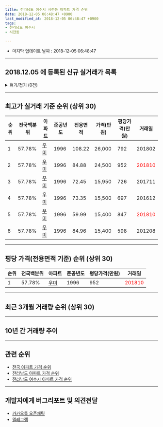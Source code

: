 ```yaml
---
title: 전라남도 여수시 시전동 아파트 가격 순위
date: 2018-12-05 06:48:47 +0900
last_modified_at: 2018-12-05 06:48:47 +0900
tags:
- 전라남도 여수시
- 시전동

---
```


* 마지막 업데이트 날짜 : 2018-12-05 06:48:47

---

## 2018.12.05 에 등록된 신규 실거래가 목록

<details>
<summary>펴기/접기 (0건)</summary>
<div markdown="1">

|아파트|전국백분위|준공년도|전용면적|가격(만원)|평당가격(만원)|거래일|
|---|---|---|---|---|---|---|
|없음|||||||


</div>
</details>

---

## 최고가 실거래 기준 순위 (상위 30)


|순위|전국백분위|아파트|준공년도|전용면적|가격(만원)|평당가격(만원)|거래일|
|---|---|---|---|---|---|---|---|
|1|57.78%|[우미](https://search.naver.com/search.naver?query=%EC%A0%84%EB%9D%BC%EB%82%A8%EB%8F%84+%EC%97%AC%EC%88%98%EC%8B%9C+%EC%8B%9C%EC%A0%84%EB%8F%99+%EC%9A%B0%EB%AF%B8)|1996|108.22|26,000|792|201802|
|2|57.78%|[우미](https://search.naver.com/search.naver?query=%EC%A0%84%EB%9D%BC%EB%82%A8%EB%8F%84+%EC%97%AC%EC%88%98%EC%8B%9C+%EC%8B%9C%EC%A0%84%EB%8F%99+%EC%9A%B0%EB%AF%B8)|1996|84.88|24,500|952|<span style="color:red">201810</span>|
|3|57.78%|[우미](https://search.naver.com/search.naver?query=%EC%A0%84%EB%9D%BC%EB%82%A8%EB%8F%84+%EC%97%AC%EC%88%98%EC%8B%9C+%EC%8B%9C%EC%A0%84%EB%8F%99+%EC%9A%B0%EB%AF%B8)|1996|72.45|15,950|726|201711|
|4|57.78%|[우미](https://search.naver.com/search.naver?query=%EC%A0%84%EB%9D%BC%EB%82%A8%EB%8F%84+%EC%97%AC%EC%88%98%EC%8B%9C+%EC%8B%9C%EC%A0%84%EB%8F%99+%EC%9A%B0%EB%AF%B8)|1996|73.35|15,500|697|201612|
|5|57.78%|[우미](https://search.naver.com/search.naver?query=%EC%A0%84%EB%9D%BC%EB%82%A8%EB%8F%84+%EC%97%AC%EC%88%98%EC%8B%9C+%EC%8B%9C%EC%A0%84%EB%8F%99+%EC%9A%B0%EB%AF%B8)|1996|59.99|15,400|847|<span style="color:red">201810</span>|
|6|57.78%|[우미](https://search.naver.com/search.naver?query=%EC%A0%84%EB%9D%BC%EB%82%A8%EB%8F%84+%EC%97%AC%EC%88%98%EC%8B%9C+%EC%8B%9C%EC%A0%84%EB%8F%99+%EC%9A%B0%EB%AF%B8)|1996|84.96|15,400|598|201208|


---

## 평당 가격(전용면적 기준) 순위 (상위 30)


|순위|전국백분위|아파트|준공년도|평당가격(만원)|거래일|
|---|---|---|---|---|---|
|1|57.78%|[우미](https://search.naver.com/search.naver?query=%EC%A0%84%EB%9D%BC%EB%82%A8%EB%8F%84+%EC%97%AC%EC%88%98%EC%8B%9C+%EC%8B%9C%EC%A0%84%EB%8F%99+%EC%9A%B0%EB%AF%B8)|1996|952|<span style="color:red">201810</span>|


---

## 최근 3개월 거래량 순위 (상위 30)


<div style="width:100%;">
    <canvas id="deal_count_ranking" height="250"></canvas>
</div>


<script>
new Chart(document.getElementById("deal_count_ranking"), {
    type: 'horizontalBar',
    data: {
        labels: ['우미'],
        datasets: [{
            label: '실거래 수',
            data: [5],
            borderColor: "rgba(255, 0, 128, 1)",
            backgroundColor: "rgba(255, 0, 128, 0.5)",
            fill: false,
        }]
    },
    options: {
        responsive: true,
        title: {
            display: true,
            text: '최근 3개월 거래량 순위'
        },
        tooltips: {
            mode: 'index',
            intersect: false,
            callbacks: {
                title: function(tooltipItems, data) {
                    return "실거래 수:";
                },
                label: function(tooltipItem, data) {
                    return data.labels[tooltipItem.index] + ": " + tooltipItem.xLabel;
                }
            }
        },
        hover: {
            mode: 'nearest',
            intersect: true
        },
        scales: {
            xAxes: [{
                display: true,
                scaleLabel: {
                    display: true,
                    labelString: '실거래 수'
                },
                ticks: {
                    suggestedMin: 0,
                }
            }],
            yAxes: [{
                display: true,
                ticks: {
                    autoSkip: false,
                    callback: function(value, index, values) {
                        if (value.length > 15)
                            return value.substr(0, 13) + "...";
                        else
                            return value;
                    }
                },
                scaleLabel: {
                    display: false,
                }
            }]
        }
    }
});

</script>


---

## 10년 간 거래량 추이


<div style="width:100%;">
    <canvas id="deal_progress" height="250"></canvas>
</div>

<script>
new Chart(document.getElementById("deal_progress"), {
    type: 'line',
    data: {
        labels: ['200812','200901','200902','200903','200904','200905','200906','200907','200908','200909','200910','200911','200912','201001','201002','201003','201004','201005','201006','201007','201008','201009','201010','201011','201012','201101','201102','201103','201104','201105','201106','201107','201108','201109','201110','201111','201112','201201','201202','201203','201204','201205','201206','201207','201208','201209','201210','201211','201212','201301','201302','201303','201304','201305','201306','201307','201308','201309','201310','201311','201312','201401','201402','201403','201404','201405','201406','201407','201408','201409','201410','201411','201412','201501','201502','201503','201504','201505','201506','201507','201508','201509','201510','201511','201512','201601','201602','201603','201604','201605','201606','201607','201608','201609','201610','201611','201612','201701','201702','201703','201704','201705','201706','201707','201708','201709','201710','201711','201712','201801','201802','201803','201804','201805','201806','201807','201808','201809','201810','201811','201812'],
        datasets: [{
            label: '실거래 수',
            pointRadius: 1,
            data: [3, 2, 1, 4, 2, 1, 4, 2, 3, 2, 2, 2, 1, 0, 1, 3, 5, 3, 4, 12, 4, 1, 2, 2, 2, 4, 3, 1, 1, 5, 0, 0, 0, 0, 2, 0, 2, 2, 1, 3, 3, 2, 0, 0, 2, 0, 1, 1, 1, 2, 3, 2, 1, 2, 2, 1, 1, 1, 1, 3, 6, 4, 3, 4, 2, 5, 4, 2, 1, 2, 2, 7, 3, 5, 3, 2, 2, 0, 3, 2, 3, 3, 3, 3, 2, 3, 2, 2, 2, 1, 1, 0, 1, 1, 2, 1, 2, 3, 2, 0, 4, 3, 8, 2, 2, 3, 1, 3, 2, 1, 2, 3, 3, 1, 3, 1, 1, 1, 4, 1, 0],
            borderColor: "rgba(255, 201, 14, 1)",
            backgroundColor: "rgba(255, 201, 14, 0.5)",
            fill: true,
        }]
    },
    options: {
        responsive: true,
        title: {
            display: true,
            text: '10년간 거래량 추이'
        },
        tooltips: {
            mode: 'index',
            intersect: false,
        },
        hover: {
            mode: 'nearest',
            intersect: true
        },
        scales: {
            xAxes: [{
                display: true,
                scaleLabel: {
                    display: true,
                    labelString: '년/월'
                }
            }],
            yAxes: [{
                display: true,
                ticks: {
                    suggestedMin: 0,
                },
                scaleLabel: {
                    display: true,
                    labelString: '실거래 수'
                }
            }]
        }
    }
});

</script>


---

## 관련 순위

- [전국 아파트 가격 순위](https://inasie.github.io/apt-ranking/전국)
- [전라남도 아파트 가격 순위](https://inasie.github.io/apt-ranking/전라남도)
- [전라남도 여수시 아파트 가격 순위](https://inasie.github.io/apt-ranking/전라남도-여수시)


---

## 개발자에게 버그리포트 및 의견전달

- [카카오톡 오픈채팅](https://open.kakao.com/o/gLJUAP4)
- [텔레그램](https://t.me/inasie)


